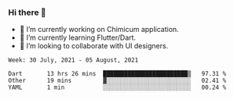 ### Hi there 👋

<!--
**devcat37/devcat37** is a ✨ _special_ ✨ repository because its `README.md` (this file) appears on your GitHub profile.-->


- 🔭 I’m currently working on Chimicum application.
- 🌱 I’m currently learning Flutter/Dart.
- 👯 I’m looking to collaborate with UI designers.
<!-- - 🤔 I’m looking for help with ... -->

<!--START_SECTION:waka-->
```text
Week: 30 July, 2021 - 05 August, 2021

Dart       13 hrs 26 mins  ████████████████████████▒   97.31 % 
Other      19 mins         ▓░░░░░░░░░░░░░░░░░░░░░░░░   02.41 % 
YAML       1 min           ░░░░░░░░░░░░░░░░░░░░░░░░░   00.24 % 
```
<!--END_SECTION:waka-->
